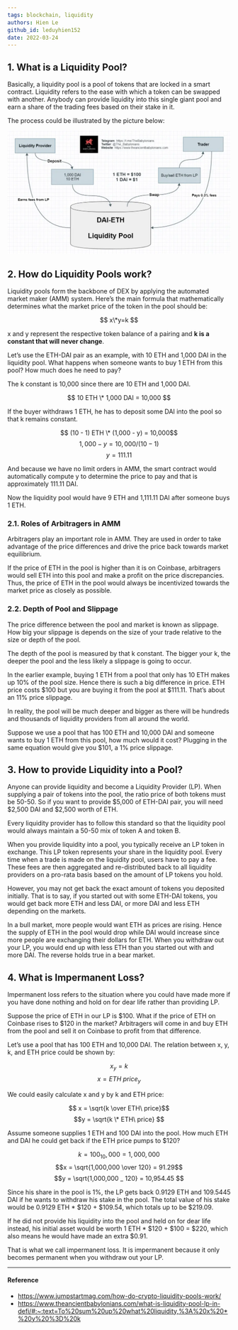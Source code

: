 ```yaml
---
tags: blockchain, liquidity
authors: Hien Le
github_id: leduyhien152
date: 2022-03-24
---
```


## 1. What is a Liquidity Pool?
Basically, a liquidity pool is a pool of tokens that are locked in a smart contract. Liquidity refers to the ease with which a token can be swapped with another. Anybody can provide liquidity into this single giant pool and earn a share of the trading fees based on their stake in it.

The process could be illustrated by the picture below:

![](assets/liquidity-pool_pasted-image-20220322220453.webp)

## 2. How do Liquidity Pools work?
Liquidity pools form the backbone of DEX by applying the automated market maker (AMM) system. Here’s the main formula that mathematically determines what the market price of the token in the pool should be:

$$ x\*y=k $$

x and y represent the respective token balance of a pairing and **k is a constant that will never change**.

Let’s use the ETH-DAI pair as an example, with 10 ETH and 1,000 DAI in the liquidity pool. What happens when someone wants to buy 1 ETH from this pool? How much does he need to pay?

The k constant is 10,000 since there are 10 ETH and 1,000 DAI.

$$ 10 ETH \* 1,000 DAI = 10,000 $$

If the buyer withdraws 1 ETH, he has to deposit some DAI into the pool so that k remains constant.

$$ (10 - 1) ETH \* (1,000 - y) = 10,000$$$$1,000 - y = 10,000/(10-1)$$$$y = 111.11 $$

And because we have no limit orders in AMM, the smart contract would automatically compute y to determine the price to pay and that is approximately 111.11 DAI.

Now the liquidity pool would have 9 ETH and 1,111.11 DAI after someone buys 1 ETH.

### 2.1. Roles of Arbitragers in AMM
Arbitragers play an important role in AMM. They are used in order to take advantage of the price differences and drive the price back towards market equilibrium.

If the price of ETH in the pool is higher than it is on Coinbase, arbitragers would sell ETH into this pool and make a profit on the price discrepancies. Thus, the price of ETH in the pool would always be incentivized towards the market price as closely as possible.

### 2.2. Depth of Pool and Slippage
The price difference between the pool and market is known as slippage. How big your slippage is depends on the size of your trade relative to the size or depth of the pool.

The depth of the pool is measured by that k constant. The bigger your k, the deeper the pool and the less likely a slippage is going to occur.

In the earlier example, buying 1 ETH from a pool that only has 10 ETH makes up 10% of the pool size. Hence there is such a big difference in price. ETH price costs $100 but you are buying it from the pool at $111.11. That’s about an 11% price slippage.

In reality, the pool will be much deeper and bigger as there will be hundreds and thousands of liquidity providers from all around the world.

Suppose we use a pool that has 100 ETH and 10,000 DAI and someone wants to buy 1 ETH from this pool, how much would it cost? Plugging in the same equation would give you $101, a 1% price slippage.

## 3. How to provide Liquidity into a Pool?
Anyone can provide liquidity and become a Liquidity Provider (LP). When supplying a pair of tokens into the pool, the ratio price of both tokens must be 50-50. So if you want to provide $5,000 of ETH-DAI pair, you will need $2,500 DAI and $2,500 worth of ETH.

Every liquidity provider has to follow this standard so that the liquidity pool would always maintain a 50-50 mix of token A and token B.

When you provide liquidity into a pool, you typically receive an LP token in exchange. This LP token represents your share in the liquidity pool. Every time when a trade is made on the liquidity pool, users have to pay a fee. These fees are then aggregated and re-distributed back to all liquidity providers on a pro-rata basis based on the amount of LP tokens you hold.

However, you may not get back the exact amount of tokens you deposited initially. That is to say, if you started out with some ETH-DAI tokens, you would get back more ETH and less DAI, or more DAI and less ETH depending on the markets.

In a bull market, more people would want ETH as prices are rising. Hence the supply of ETH in the pool would drop while DAI would increase since more people are exchanging their dollars for ETH. When you withdraw out your LP, you would end up with less ETH than you started out with and more DAI. The reverse holds true in a bear market.

## 4. What is Impermanent Loss?
Impermanent loss refers to the situation where you could have made more if you have done nothing and hold on for dear life rather than providing LP.

Suppose the price of ETH in our LP is $100. What if the price of ETH on Coinbase rises to $120 in the market? Arbitragers will come in and buy ETH from the pool and sell it on Coinbase to profit from that difference.

Let’s use a pool that has 100 ETH and 10,000 DAI. The relation between x, y, k, and ETH price could be shown by:

$$ x _ y = k$$$$x = ETH\ price _ y $$

We could easily calculate x and y by k and ETH price:

$$ x = \sqrt{k \over ETH\ price}$$
$$y = \sqrt{k \* ETH\ price} $$

Assume someone supplies 1 ETH and 100 DAI into the pool. How much ETH and DAI he could get back if the ETH price pumps to $120?

$$ k = 100 _ 10,000 = 1,000,000 $$$$x = \sqrt{1,000,000 \over 120} = 91.29$$$$y = \sqrt{1,000,000 _ 120} = 10,954.45 $$

Since his share in the pool is 1%, the LP gets back 0.9129 ETH and 109.5445 DAI if he wants to withdraw his stake in the pool. The total value of his stake would be 0.9129 ETH \* $120 + $109.54, which totals up to be $219.09.

If he did not provide his liquidity into the pool and held on for dear life instead, his initial asset would be worth 1 ETH \* $120 + $100 = $220, which also means he would have made an extra $0.91.

That is what we call impermanent loss. It is impermanent because it only becomes permanent when you withdraw out your LP.

---

#### Reference
- https://www.jumpstartmag.com/how-do-crypto-liquidity-pools-work/
- https://www.theancientbabylonians.com/what-is-liquidity-pool-lp-in-defi/#:~:text=To%20sum%20up%20what%20liquidity,%3A%20x%20*%20y%20%3D%20k
